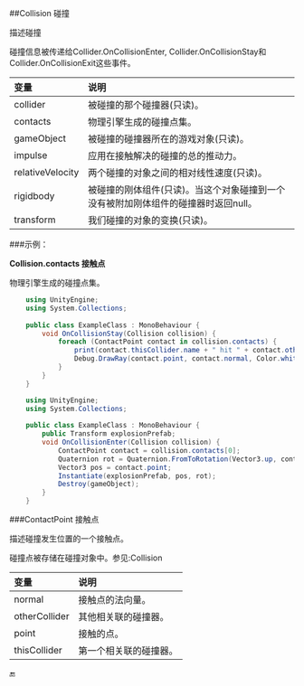 ##Collision 碰撞

描述碰撞

碰撞信息被传递给Collider.OnCollisionEnter, Collider.OnCollisionStay和Collider.OnCollisionExit这些事件。

|变量|说明|
|:--|:--|
|collider|被碰撞的那个碰撞器(只读)。|
|contacts|物理引擎生成的碰撞点集。|
|gameObject|被碰撞的碰撞器所在的游戏对象(只读)。|
|impulse|应用在接触解决的碰撞的总的推动力。|
|relativeVelocity|两个碰撞的对象之间的相对线性速度(只读)。|
|rigidbody|被碰撞的刚体组件(只读)。当这个对象碰撞到一个没有被附加刚体组件的碰撞器时返回null。|
|transform|我们碰撞的对象的变换(只读)。|


###示例：

**Collision.contacts 接触点**

物理引擎生成的碰撞点集。

```csharp
    using UnityEngine;
    using System.Collections;
 
    public class ExampleClass : MonoBehaviour {
        void OnCollisionStay(Collision collision) {
            foreach (ContactPoint contact in collision.contacts) {
                print(contact.thisCollider.name + " hit " + contact.otherCollider.name);
                Debug.DrawRay(contact.point, contact.normal, Color.white);
            }
        }
    }
```

```csharp
    using UnityEngine;
    using System.Collections;
 
    public class ExampleClass : MonoBehaviour {
        public Transform explosionPrefab;
        void OnCollisionEnter(Collision collision) {
            ContactPoint contact = collision.contacts[0];
            Quaternion rot = Quaternion.FromToRotation(Vector3.up, contact.normal);
            Vector3 pos = contact.point;
            Instantiate(explosionPrefab, pos, rot);
            Destroy(gameObject);
        }
    }
```


###ContactPoint 接触点

描述碰撞发生位置的一个接触点。

碰撞点被存储在碰撞对象中。参见:Collision

|变量|说明|
|:--|:--|
|normal|接触点的法向量。|
|otherCollider|其他相关联的碰撞器。|
|point|接触的点。|
|thisCollider|第一个相关联的碰撞器。|


🔚
